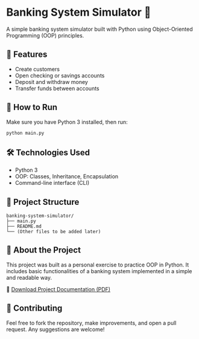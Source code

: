# Banking System Simulator 🏦

A simple banking system simulator built with Python using Object-Oriented Programming (OOP) principles.

## 📌 Features

- Create customers
- Open checking or savings accounts
- Deposit and withdraw money
- Transfer funds between accounts

## 🚀 How to Run

Make sure you have Python 3 installed, then run:

```bash
python main.py
```

## 🛠️ Technologies Used

- Python 3  
- OOP: Classes, Inheritance, Encapsulation  
- Command-line interface (CLI)

## 📂 Project Structure

```
banking-system-simulator/
├── main.py
├── README.md
└── (Other files to be added later)
```

## 📖 About the Project

This project was built as a personal exercise to practice OOP in Python. It includes basic functionalities of a banking system implemented in a simple and readable way.

📄 [Download Project Documentation (PDF)](docs/Banking_System_Simulator.pdf)

## 🤝 Contributing

Feel free to fork the repository, make improvements, and open a pull request. Any suggestions are welcome!
